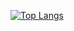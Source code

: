 [![Top Langs](https://github-readme-stats.vercel.app/api/top-langs/?username=shina1024&layout=compact)](https://github.com/shina1024/github-readme-stats)
